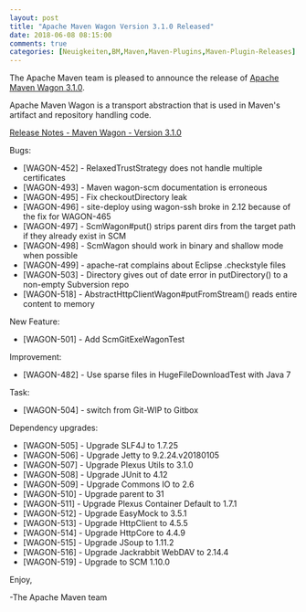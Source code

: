 ```yaml
---
layout: post
title: "Apache Maven Wagon Version 3.1.0 Released"
date: 2018-06-08 08:15:00
comments: true
categories: [Neuigkeiten,BM,Maven,Maven-Plugins,Maven-Plugin-Releases]
---
```

The Apache Maven team is pleased to announce the release of 
[Apache Maven Wagon 3.1.0](http://maven.apache.org/wagon/).

Apache Maven Wagon is a transport abstraction that is used in Maven's
artifact and repository handling code.

[Release Notes - Maven Wagon - Version 3.1.0](https://issues.apache.org/jira/secure/ReleaseNote.jspa?projectId=12318122&version=12341302)

Bugs:
  
 * [WAGON-452] - RelaxedTrustStrategy does not handle multiple certificates
 * [WAGON-493] - Maven wagon-scm documentation is erroneous
 * [WAGON-495] - Fix checkoutDirectory leak
 * [WAGON-496] - site-deploy using wagon-ssh broke in 2.12 because of the fix for WAGON-465
 * [WAGON-497] - ScmWagon#put() strips parent dirs from the target path if they already exist in SCM
 * [WAGON-498] - ScmWagon should work in binary and shallow mode when possible
 * [WAGON-499] - apache-rat complains about Eclipse .checkstyle files
 * [WAGON-503] - Directory gives out of date error in putDirectory() to a non-empty Subversion repo
 * [WAGON-518] - AbstractHttpClientWagon#putFromStream() reads entire content to memory

New Feature:

 * [WAGON-501] - Add ScmGitExeWagonTest

Improvement:

 * [WAGON-482] - Use sparse files in HugeFileDownloadTest with Java 7

Task:

 * [WAGON-504] - switch from Git-WIP to Gitbox

Dependency upgrades:

 * [WAGON-505] - Upgrade SLF4J to 1.7.25
 * [WAGON-506] - Upgrade Jetty to 9.2.24.v20180105
 * [WAGON-507] - Upgrade Plexus Utils to 3.1.0
 * [WAGON-508] - Upgrade JUnit to 4.12
 * [WAGON-509] - Upgrade Commons IO to 2.6
 * [WAGON-510] - Upgrade parent to 31
 * [WAGON-511] - Upgrade Plexus Container Default to 1.7.1
 * [WAGON-512] - Upgrade EasyMock to 3.5.1
 * [WAGON-513] - Upgrade HttpClient to 4.5.5
 * [WAGON-514] - Upgrade HttpCore to 4.4.9
 * [WAGON-515] - Upgrade JSoup to 1.11.2
 * [WAGON-516] - Upgrade Jackrabbit WebDAV to 2.14.4
 * [WAGON-519] - Upgrade to SCM 1.10.0


Enjoy,

-The Apache Maven team

